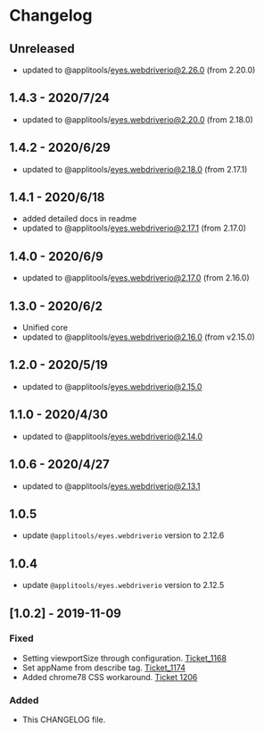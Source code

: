 # Changelog

## Unreleased

- updated to @applitools/eyes.webdriverio@2.26.0 (from 2.20.0)

## 1.4.3 - 2020/7/24

- updated to @applitools/eyes.webdriverio@2.20.0 (from 2.18.0)

## 1.4.2 - 2020/6/29

- updated to @applitools/eyes.webdriverio@2.18.0 (from 2.17.1)

## 1.4.1 - 2020/6/18

- added detailed docs in readme
- updated to @applitools/eyes.webdriverio@2.17.1 (from 2.17.0)

## 1.4.0 - 2020/6/9

- updated to @applitools/eyes.webdriverio@2.17.0 (from 2.16.0)

## 1.3.0 - 2020/6/2

- Unified core
- updated to @applitools/eyes.webdriverio@2.16.0 (from v2.15.0)

## 1.2.0 - 2020/5/19

- updated to @applitools/eyes.webdriverio@2.15.0

## 1.1.0 - 2020/4/30

- updated to @applitools/eyes.webdriverio@2.14.0

## 1.0.6 - 2020/4/27

- updated to @applitools/eyes.webdriverio@2.13.1

## 1.0.5

- update `@applitools/eyes.webdriverio` version to 2.12.6

## 1.0.4

- update `@applitools/eyes.webdriverio` version to 2.12.5

## [1.0.2] - 2019-11-09 
### Fixed
- Setting viewportSize through configuration. [Ticket_1168](https://trello.com/c/yPqI3erm)
- Set appName from describe tag. [Ticket_1174](https://trello.com/c/gIlKtwZU)
- Added chrome78 CSS workaround. [Ticket 1206](https://trello.com/c/euVqe1Sv)
### Added
- This CHANGELOG file.
